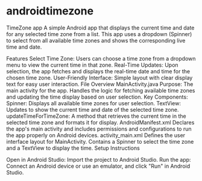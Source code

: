 # androidtimezone
TimeZone app
A simple Android app that displays the current time and date for any selected time zone from a list. This app uses a dropdown (Spinner) to select from all available time zones and shows the corresponding live time and date.

Features
Select Time Zone: Users can choose a time zone from a dropdown menu to view the current time in that zone.
Real-Time Updates: Upon selection, the app fetches and displays the real-time date and time for the chosen time zone.
User-Friendly Interface: Simple layout with clear display text for easy user interaction.
File Overview
MainActivity.java
Purpose: The main activity for the app. Handles the logic for fetching available time zones and updating the time display based on user selection.
Key Components:
Spinner: Displays all available time zones for user selection.
TextView: Updates to show the current time and date of the selected time zone.
updateTimeForTimeZone: A method that retrieves the current time in the selected time zone and formats it for display.
AndroidManifest.xml
Declares the app's main activity and includes permissions and configurations to run the app properly on Android devices.
activity_main.xml
Defines the user interface layout for MainActivity. Contains a Spinner to select the time zone and a TextView to display the time.
Setup Instructions

Open in Android Studio: Import the project to Android Studio.
Run the app: Connect an Android device or use an emulator, and click "Run" in Android Studio.
